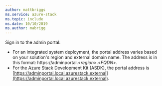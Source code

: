 ```yaml
---
author: mattbriggs
ms.service: azure-stack 
ms.topic: include
ms.date: 10/10/2019
ms.author: mabrigg
---
```


Sign in to the admin portal:
- For an integrated system deployment, the portal address varies based on your solution's region and external domain name. The address is in this format: https://adminportal.&lt;*region*&gt;.&lt;*FQDN*&gt;.
- For the Azure Stack Development Kit (ASDK), the portal address is [https://adminportal.local.azurestack.external](https://adminportal.local.azurestack.external).